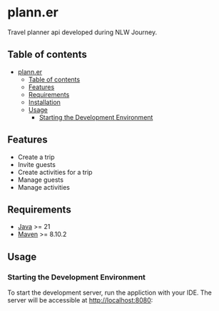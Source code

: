 # plann.er

Travel planner api developed during NLW Journey.

## Table of contents

- [plann.er](#plann.er)
	- [Table of contents](#table-of-contents)
	- [Features](#features)
	- [Requirements](#requirements)
	- [Installation](#installation)
	- [Usage](#usage)
		- [Starting the Development Environment](#starting-the-development-environment)

## Features

- Create a trip
- Invite guests
- Create activities for a trip
- Manage guests
- Manage activities

## Requirements

- [Java]([https://nodejs.org/en/](https://docs.oracle.com/en/java/)) >= 21
- [Maven]([https://pnpm.js.org/](https://maven.apache.org/guides/index.html)) >= 8.10.2

## Usage
### Starting the Development Environment

To start the development server, run the appliction with your IDE. The server will be accessible at [http://localhost:8080](http://localhost:3000):




